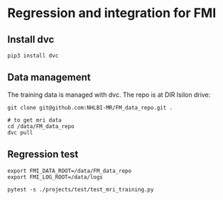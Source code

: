 # Regression and integration for FMI

## Install dvc
```
pip3 install dvc
```

## Data management

The training data is managed with dvc. The repo is at DIR Isilon drive:
```
git clone git@github.com:NHLBI-MR/FM_data_repo.git .

# to get mri data
cd /data/FM_data_repo
dvc pull
```

## Regression test

```
export FMI_DATA_ROOT=/data/FM_data_repo
export FMI_LOG_ROOT=/data/logs

pytest -s ./projects/test/test_mri_training.py

```